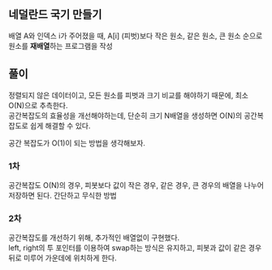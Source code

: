 ## 네덜란드 국기 만들기
배열 A와 인덱스 i가 주어졌을 때, A[i] (피벗)보다 작은 원소, 같은 원소, 큰 원소 순으로 원소를 **재배열**하는 프로그램을 작성

## 풀이
정렬되지 않은 데이터이고, 모든 원소를 피벗과 크기 비교를 해야하기 때문에, 최소 O(N)으로 추측한다.  
공간복잡도의 효율성을 개선해야하는데, 단순히 크기 N배열을 생성하면 O(N)의 공간복잡도로 쉽게 해결할 수 있다.  

공간 복잡도가 O(1)이 되는 방법을 생각해보자.  


### 1차
공간복잡도 O(N)의 경우, 피봇보다 값이 작은 경우, 같은 경우, 큰 경우의 배열을 나누어 저장하면 된다.
간단하고 무식한 방법


### 2차
공간복잡도를 개선하기 위해, 추가적인 배열없이 구현했다.  
left, right의 투 포인터를 이용하여 swap하는 방식은 유지하고, 피봇과 값이 같은 경우 뒤로 미루어 가운데에 위치하게 한다. 



